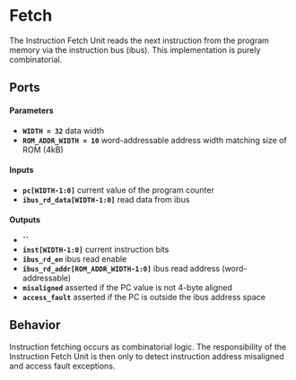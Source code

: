 # Fetch

The Instruction Fetch Unit reads the next instruction from the program memory via the instruction bus (ibus).
This implementation is purely combinatorial.


## Ports

#### Parameters

- **`WIDTH = 32`** data width
- **`ROM_ADDR_WIDTH = 10`** word-addressable address width matching size of ROM (4kB)

#### Inputs

- **`pc[WIDTH-1:0]`** current value of the program counter
- **`ibus_rd_data[WIDTH-1:0]`** read data from ibus

#### Outputs
- **``**
- **`inst[WIDTH-1:0]`** current instruction bits
- **`ibus_rd_en`** ibus read enable
- **`ibus_rd_addr[ROM_ADDR_WIDTH-1:0]`** ibus read address (word-addressable)
- **`misaligned`** asserted if the PC value is not 4-byte aligned
- **`access_fault`** asserted if the PC is outside the ibus address space


## Behavior

Instruction fetching occurs as combinatorial logic.
The responsibility of the Instruction Fetch Unit is then only to detect instruction address misaligned and access fault exceptions.
